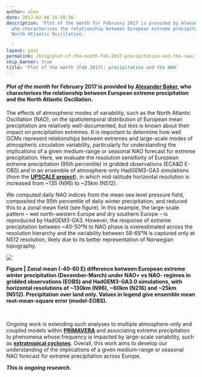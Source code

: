 ```yaml
---
author: alex
date: 2017-02-06 15:50:36
description: 'Plot of the month for February 2017 is provided by Alexander Baker,
  who characterises the relationship between European extreme precipitation and the
  North Atlantic Oscillation.

  '
layout: post
permalink: /blog/plot-of-the-month-feb-2017-precipitation-and-the-nao/
skip_banner: true
title: 'Plot of the month (Feb 2017): precipitation and the NAO'
---
```


<h4><strong><em>Plot of the month</em></strong> for February 2017 is provided by <a href="http://alexbakey.wordpress.com">Alexander Baker</a>, who characterises the relationship between European extreme precipitation and the North Atlantic Oscillation.</h4>
<p></p>
<p>The effects of atmospheric modes of variability, such as the North Atlantic Oscillation (NAO), on the spatiotemporal distribution of European mean precipitation are relatively well-documented, but less is known about their impact on precipitation extremes. It is important to determine how well GCMs represent relationships between extremes and large-scale modes of atmospheric circulation variability, particularly for understanding the implications of a given medium-range or seasonal NAO forecast for extreme precipitation. Here, we evaluate the resolution sensitivity of European extreme precipitation (95th percentile) in gridded observations (ECA&amp;D E-OBS) and in an ensemble of atmosphere-only HadGEM3-GA3 simulations (from the <strong><a href="{{ site.baseurl }}/research/projects/upscale/">UPSCALE project</a></strong>), in which mid-latitude horizontal resolution is increased from ~135 (N96) to ~25km (N512).</p>
<p>We computed daily NAO indices from the mean sea level pressure field, composited the 95th percentile of daily winter precipitation, and reduced this to a zonal mean field (see figure). In this example, the large-scale pattern – wet north-western Europe and dry southern Europe – is reproduced by HadGEM3-GA3. However, the response of extreme precipitation between ~40-50°N to NAO phase is overestimated across the resolution hierarchy and the variability between 58-65°N is captured only at N512 resolution, likely due to its better representation of Norwegian topography.</p>
<p></p>
<p><img src="{{ site.baseurl }}/assets/media/uploads/Figures/zonal_mean_95.0_xprecip_djfm.png"></p>
<p><strong>Figure | Zonal mean (-40-60 E) difference between European extreme winter precipitation (December-March) under NAO+ vs NAO- regimes in gridded observations (EOBS) and HadGEM3-GA3.0 simulations, with horizontal resolutions of ~130km (N96), ~60km (N216) and ~25km (N512). Precipitation over land only. Values in legend give ensemble mean root-mean-square error (model-EOBS).</strong></p>
<p><em><strong><br></strong></em></p>
<p>Ongoing work is extending such analyses to multiple atmosphere-only and coupled models within <strong><a href="{{ site.baseurl }}/research/projects/primavera/">PRIMAVERA</a></strong> and associating extreme precipitation to phenomena whose frequency is impacted by large-scale variability, such as <strong><a href="{{ site.baseurl }}/extratropical-storms/">extratropical cyclones</a></strong>. Overall, this work aims to develop our understanding of the implications of a given medium-range or seasonal NAO forecast for extreme precipitation across Europe.</p>
<p><em><strong>This is ongoing research.</strong></em></p>
